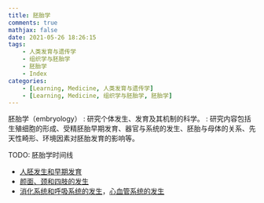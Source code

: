 ```yaml
---
title: 胚胎学
comments: true
mathjax: false
date: 2021-05-26 18:26:15
tags:
    - 人类发育与遗传学
    - 组织学与胚胎学
    - 胚胎学
    - Index
categories:
    - [Learning, Medicine, 人类发育与遗传学]
    - [Learning, Medicine, 组织学与胚胎学, 胚胎学]
---
```


胚胎学（embryology）
: 研究个体发生、发育及其机制的科学。
: 研究内容包括生殖细胞的形成、受精胚胎早期发育、器官与系统的发生、胚胎与母体的关系、先天性畸形、环境因素对胚胎发育的影响等。

<!-- more -->

TODO: 胚胎学时间线

- <a href="{% post_path 人胚发生和早期发育 %}">人胚发生和早期发育</a>
- <a href="{% post_path 颜面、颈和四肢的发生 %}">颜面、颈和四肢的发生</a>
- <a href="{% post_path 消化系统和呼吸系统的发生 %}">消化系统和呼吸系统的发生</a>，<a href="{% post_path 心血管系统的发生 %}">心血管系统的发生</a>


